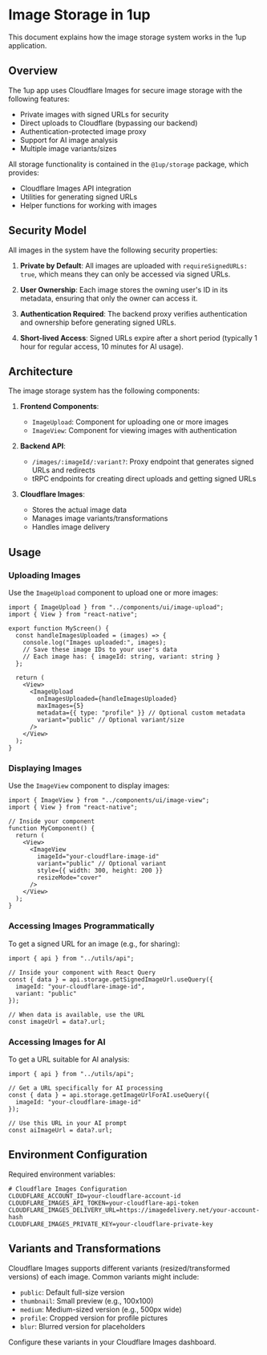 # Image Storage in 1up

This document explains how the image storage system works in the 1up application.

## Overview

The 1up app uses Cloudflare Images for secure image storage with the following features:
- Private images with signed URLs for security
- Direct uploads to Cloudflare (bypassing our backend)
- Authentication-protected image proxy
- Support for AI image analysis
- Multiple image variants/sizes

All storage functionality is contained in the `@1up/storage` package, which provides:
- Cloudflare Images API integration
- Utilities for generating signed URLs
- Helper functions for working with images

## Security Model

All images in the system have the following security properties:

1. **Private by Default**: All images are uploaded with `requireSignedURLs: true`, which means they can only be accessed via signed URLs.

2. **User Ownership**: Each image stores the owning user's ID in its metadata, ensuring that only the owner can access it.

3. **Authentication Required**: The backend proxy verifies authentication and ownership before generating signed URLs.

4. **Short-lived Access**: Signed URLs expire after a short period (typically 1 hour for regular access, 10 minutes for AI usage).

## Architecture

The image storage system has the following components:

1. **Frontend Components**:
   - `ImageUpload`: Component for uploading one or more images
   - `ImageView`: Component for viewing images with authentication

2. **Backend API**:
   - `/images/:imageId/:variant?`: Proxy endpoint that generates signed URLs and redirects
   - tRPC endpoints for creating direct uploads and getting signed URLs

3. **Cloudflare Images**:
   - Stores the actual image data
   - Manages image variants/transformations
   - Handles image delivery

## Usage

### Uploading Images

Use the `ImageUpload` component to upload one or more images:

```tsx
import { ImageUpload } from "../components/ui/image-upload";
import { View } from "react-native";

export function MyScreen() {
  const handleImagesUploaded = (images) => {
    console.log("Images uploaded:", images);
    // Save these image IDs to your user's data
    // Each image has: { imageId: string, variant: string }
  };

  return (
    <View>
      <ImageUpload 
        onImagesUploaded={handleImagesUploaded} 
        maxImages={5}
        metadata={{ type: "profile" }} // Optional custom metadata
        variant="public" // Optional variant/size
      />
    </View>
  );
}
```

### Displaying Images

Use the `ImageView` component to display images:

```tsx
import { ImageView } from "../components/ui/image-view";
import { View } from "react-native";

// Inside your component
function MyComponent() {
  return (
    <View>
      <ImageView 
        imageId="your-cloudflare-image-id" 
        variant="public" // Optional variant
        style={{ width: 300, height: 200 }} 
        resizeMode="cover" 
      />
    </View>
  );
}
```

### Accessing Images Programmatically

To get a signed URL for an image (e.g., for sharing):

```tsx
import { api } from "../utils/api";

// Inside your component with React Query
const { data } = api.storage.getSignedImageUrl.useQuery({
  imageId: "your-cloudflare-image-id",
  variant: "public"
});

// When data is available, use the URL
const imageUrl = data?.url;
```

### Accessing Images for AI

To get a URL suitable for AI analysis:

```tsx
import { api } from "../utils/api";

// Get a URL specifically for AI processing
const { data } = api.storage.getImageUrlForAI.useQuery({
  imageId: "your-cloudflare-image-id"
});

// Use this URL in your AI prompt
const aiImageUrl = data?.url;
```

## Environment Configuration

Required environment variables:

```
# Cloudflare Images Configuration
CLOUDFLARE_ACCOUNT_ID=your-cloudflare-account-id
CLOUDFLARE_IMAGES_API_TOKEN=your-cloudflare-api-token
CLOUDFLARE_IMAGES_DELIVERY_URL=https://imagedelivery.net/your-account-hash
CLOUDFLARE_IMAGES_PRIVATE_KEY=your-cloudflare-private-key
```

## Variants and Transformations

Cloudflare Images supports different variants (resized/transformed versions) of each image. 
Common variants might include:

- `public`: Default full-size version
- `thumbnail`: Small preview (e.g., 100x100)
- `medium`: Medium-sized version (e.g., 500px wide)
- `profile`: Cropped version for profile pictures
- `blur`: Blurred version for placeholders

Configure these variants in your Cloudflare Images dashboard.